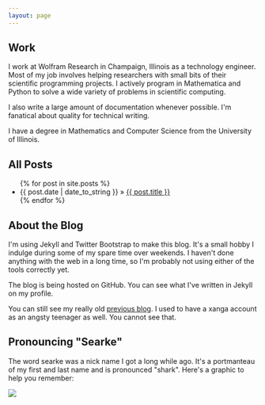 ```yaml
---
layout: page
---
```


## Work
I work at Wolfram Research in Champaign, Illinois as a technology engineer. Most of my job involves helping researchers with small bits of their scientific programming projects. I actively program in Mathematica and Python to solve a wide variety of problems in scientific computing.

I also write a large amount of documentation whenever possible. I'm fanatical about quality for technical writing. 

I have a degree in Mathematics and Computer Science from the University of Illinois. 

<a id="posts"> </a>
## All Posts
<ul class="posts">
  {% for post in site.posts %}
    <li><span>{{ post.date | date_to_string }}</span> &raquo; <a href="{{ BASE_PATH }}{{ post.url }}">{{ post.title }}</a></li>
  {% endfor %}
</ul>

## About the Blog

I'm using Jekyll and Twitter Bootstrap to make this blog. It's a small hobby I indulge during some of my spare time over weekends. I haven't done anything with the web in a long time, so I'm probably not using either of the tools correctly yet. 

The blog is being hosted on GitHub. You can see what I've written in Jekyll on my profile.

You can still see my really old <a href="http://searke.blogspot.com/">previous blog</a>. I used to have a xanga account as an angsty teenager as well. You cannot see that.

## Pronouncing "Searke"
The word searke was a nick name I got a long while ago. It's a portmanteau of my first and last name and is pronounced "shark". Here's a graphic to help you remember:

<img src="http://4.bp.blogspot.com/_nn5tlxdDx54/S5_o-oLYilI/AAAAAAAAACM/9Ahj7s6hE_Q/S1600-R/flowRoot2434.png"/>
